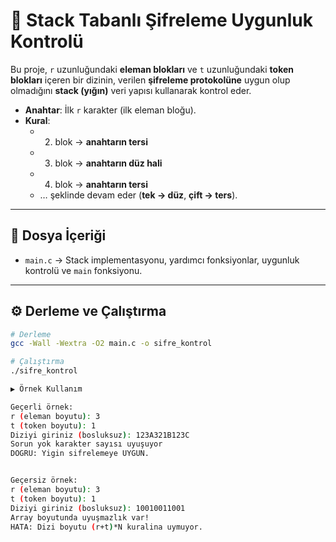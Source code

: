 # 🔐 Stack Tabanlı Şifreleme Uygunluk Kontrolü

Bu proje, `r` uzunluğundaki **eleman blokları** ve `t` uzunluğundaki **token blokları** içeren bir dizinin, verilen **şifreleme protokolüne** uygun olup olmadığını **stack (yığın)** veri yapısı kullanarak kontrol eder.

- **Anahtar**: İlk `r` karakter (ilk eleman bloğu).
- **Kural**:
  - 2. blok → **anahtarın tersi**
  - 3. blok → **anahtarın düz hali**
  - 4. blok → **anahtarın tersi**
  - … şeklinde devam eder (**tek → düz**, **çift → ters**).

---

## 📂 Dosya İçeriği

- `main.c` → Stack implementasyonu, yardımcı fonksiyonlar, uygunluk kontrolü ve `main` fonksiyonu.

---

## ⚙️ Derleme ve Çalıştırma

```bash
# Derleme
gcc -Wall -Wextra -O2 main.c -o sifre_kontrol

# Çalıştırma
./sifre_kontrol

▶️ Örnek Kullanım

Geçerli örnek:
r (eleman boyutu): 3
t (token boyutu): 1
Diziyi giriniz (bosluksuz): 123A321B123C
Sorun yok karakter sayısı uyuşuyor
DOGRU: Yigin sifrelemeye UYGUN.


Geçersiz örnek:
r (eleman boyutu): 3
t (token boyutu): 1
Diziyi giriniz (bosluksuz): 10010011001
Array boyutunda uyuşmazlık var!
HATA: Dizi boyutu (r+t)*N kuralina uymuyor.

